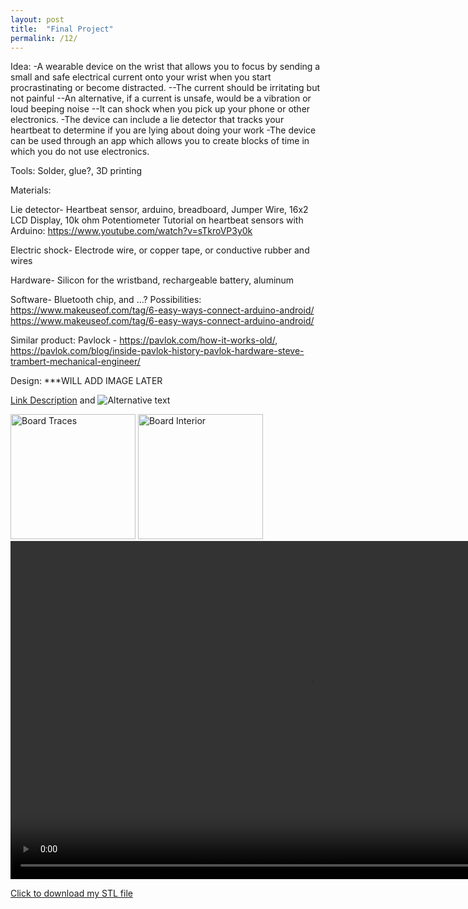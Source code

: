 ```yaml
---
layout: post
title:  "Final Project"
permalink: /12/
---
```

Idea:
-A wearable device on the wrist that allows you to focus by sending a small and safe electrical current onto your wrist when you start procrastinating or become distracted.
	--The current should be irritating but not painful
	--An alternative, if a current is unsafe, would be a vibration or loud beeping noise
--It can shock when you pick up your phone or other electronics.
-The device can include a lie detector that tracks your heartbeat to determine if you are lying about doing your work
-The device can be used through an app which allows you to create blocks of time in which you do not use electronics. 

Tools:
Solder, glue?, 3D printing



Materials:

Lie detector-
Heartbeat sensor, arduino, breadboard, Jumper Wire, 16x2 LCD Display, 10k ohm Potentiometer
Tutorial on heartbeat sensors with Arduino: https://www.youtube.com/watch?v=sTkroVP3y0k

Electric shock-
Electrode wire, or copper tape, or conductive rubber and wires

Hardware-
Silicon for the wristband, rechargeable battery, aluminum

Software-
Bluetooth chip, and ...?
Possibilities:
https://www.makeuseof.com/tag/6-easy-ways-connect-arduino-android/
https://www.makeuseof.com/tag/6-easy-ways-connect-arduino-android/



Similar product: Pavlock - https://pavlok.com/how-it-works-old/, https://pavlok.com/blog/inside-pavlok-history-pavlok-hardware-steve-trambert-mechanical-engineer/






Design:
***WILL ADD IMAGE LATER


<!-- You can include comments that will not be translated to HTML -->

<!-- You can include links and images in the following format: -->

[Link Description](url) and ![Alternative text](motor.jpg)


<!-- Or, you can also directly include HTML, for example to make a split image -->

<img src="board1.jpg" alt="Board Traces" style="height: 200px; max-width: 48%">
<img src="board2.jpg" alt="Board Interior" style="height: 200px; max-width: 48%">


<!-- You can also use HTML tags to include a video -->
<video width="955" height="541" controls>
	<source src="demo.mp4" type="video/mp4">
</video>

<!-- Or to add a download link to any (reasonably small) file in your permalink directory -->

<a href='cube.stl' download>Click to download my STL file</a>


